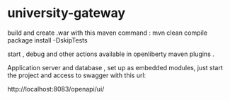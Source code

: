 # university-gateway


build and create .war with this maven command : 
 mvn clean compile package install -DskipTests

start , debug and other actions available in openliberty maven plugins .


Application server and database , set up as embedded modules, 
just start the project and access to swagger with this url:

http://localhost:8083/openapi/ui/
